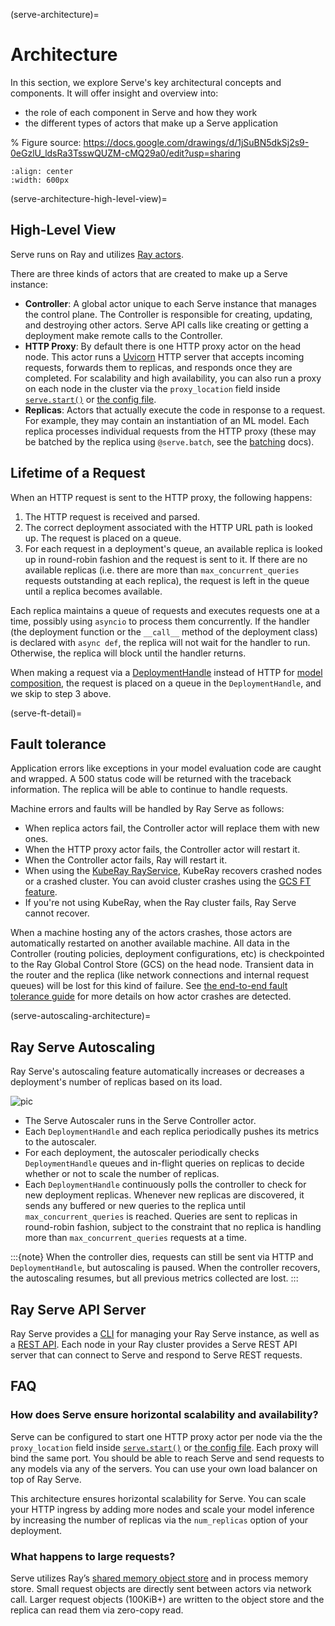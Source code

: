 (serve-architecture)=

# Architecture

In this section, we explore Serve's key architectural concepts and components. It will offer insight and overview into:
- the role of each component in Serve and how they work
- the different types of actors that make up a Serve application

% Figure source: https://docs.google.com/drawings/d/1jSuBN5dkSj2s9-0eGzlU_ldsRa3TsswQUZM-cMQ29a0/edit?usp=sharing

```{image} architecture-2.0.svg
:align: center
:width: 600px
```

(serve-architecture-high-level-view)=
## High-Level View

Serve runs on Ray and utilizes [Ray actors](actor-guide).

There are three kinds of actors that are created to make up a Serve instance:

- **Controller**: A global actor unique to each Serve instance that manages
  the control plane. The Controller is responsible for creating, updating, and
  destroying other actors. Serve API calls like creating or getting a deployment
  make remote calls to the Controller.
- **HTTP Proxy**: By default there is one HTTP proxy actor on the head node. This actor runs a [Uvicorn](https://www.uvicorn.org/) HTTP
  server that accepts incoming requests, forwards them to replicas, and
  responds once they are completed.  For scalability and high availability,
  you can also run a proxy on each node in the cluster via the `proxy_location` field inside [`serve.start()`](core-apis) or [the config file](serve-in-production-config-file).
- **Replicas**: Actors that actually execute the code in response to a
  request. For example, they may contain an instantiation of an ML model. Each
  replica processes individual requests from the HTTP proxy (these may be batched
  by the replica using `@serve.batch`, see the [batching](serve-performance-batching-requests) docs).

## Lifetime of a Request

When an HTTP request is sent to the HTTP proxy, the following happens:

1. The HTTP request is received and parsed.
2. The correct deployment associated with the HTTP URL path is looked up. The
  request is placed on a queue.
3. For each request in a deployment's queue, an available replica is looked up in round-robin fashion
  and the request is sent to it. If there are no available replicas (i.e. there
  are more than `max_concurrent_queries` requests outstanding at each replica), the request
  is left in the queue until a replica becomes available.

Each replica maintains a queue of requests and executes requests one at a time, possibly
using `asyncio` to process them concurrently. If the handler (the deployment function or the `__call__` method of the deployment class) is declared with `async def`, the replica will not wait for the
handler to run.  Otherwise, the replica will block until the handler returns.

When making a request via a [DeploymentHandle](serve-key-concepts-deployment-handle) instead of HTTP for [model composition](serve-model-composition), the request is placed on a queue in the `DeploymentHandle`, and we skip to step 3 above.

(serve-ft-detail)=

## Fault tolerance

Application errors like exceptions in your model evaluation code are caught and
wrapped. A 500 status code will be returned with the traceback information. The
replica will be able to continue to handle requests.

Machine errors and faults will be handled by Ray Serve as follows:

- When replica actors fail, the Controller actor will replace them with new ones.
- When the HTTP proxy actor fails, the Controller actor will restart it.
- When the Controller actor fails, Ray will restart it.
- When using the [KubeRay RayService](kuberay-rayservice-quickstart), KubeRay recovers crashed nodes or a crashed cluster.  You can avoid cluster crashes using the [GCS FT feature](kuberay-gcs-ft).
- If you're not using KubeRay, when the Ray cluster fails, Ray Serve cannot recover.

When a machine hosting any of the actors crashes, those actors are automatically restarted on another
available machine. All data in the Controller (routing policies, deployment
configurations, etc) is checkpointed to the Ray Global Control Store (GCS) on the head node. Transient data in the
router and the replica (like network connections and internal request queues) will be lost for this kind of failure.
See [the end-to-end fault tolerance guide](serve-e2e-ft) for more details on how actor crashes are detected.

(serve-autoscaling-architecture)=

## Ray Serve Autoscaling

Ray Serve's autoscaling feature automatically increases or decreases a deployment's number of replicas based on its load.

![pic](https://raw.githubusercontent.com/ray-project/images/master/docs/serve/autoscaling.svg)

- The Serve Autoscaler runs in the Serve Controller actor.
- Each `DeploymentHandle` and each replica periodically pushes its metrics to the autoscaler.
- For each deployment, the autoscaler periodically checks `DeploymentHandle` queues and in-flight queries on replicas to decide whether or not to scale the number of replicas.
- Each `DeploymentHandle` continuously polls the controller to check for new deployment replicas. Whenever new replicas are discovered, it sends any buffered or new queries to the replica until `max_concurrent_queries` is reached.  Queries are sent to replicas in round-robin fashion, subject to the constraint that no replica is handling more than `max_concurrent_queries` requests at a time.

:::{note}
When the controller dies, requests can still be sent via HTTP and `DeploymentHandle`, but autoscaling is paused. When the controller recovers, the autoscaling resumes, but all previous metrics collected are lost.
:::

## Ray Serve API Server

Ray Serve provides a [CLI](serve-cli) for managing your Ray Serve instance, as well as a [REST API](serve-rest-api).
Each node in your Ray cluster provides a Serve REST API server that can connect to Serve and respond to Serve REST requests.

## FAQ

### How does Serve ensure horizontal scalability and availability?

Serve can be configured to start one HTTP proxy actor per node via the the `proxy_location` field inside [`serve.start()`](core-apis) or [the config file](serve-in-production-config-file). Each proxy will bind the same port. You
should be able to reach Serve and send requests to any models via any of the
servers.  You can use your own load balancer on top of Ray Serve.

This architecture ensures horizontal scalability for Serve. You can scale your HTTP ingress by adding more nodes and scale your model inference by increasing the number
of replicas via the `num_replicas` option of your deployment.

### What happens to large requests?

Serve utilizes Ray’s [shared memory object store](plasma-store) and in process memory
store. Small request objects are directly sent between actors via network
call. Larger request objects (100KiB+) are written to the object store and the replica can read them via zero-copy read.
